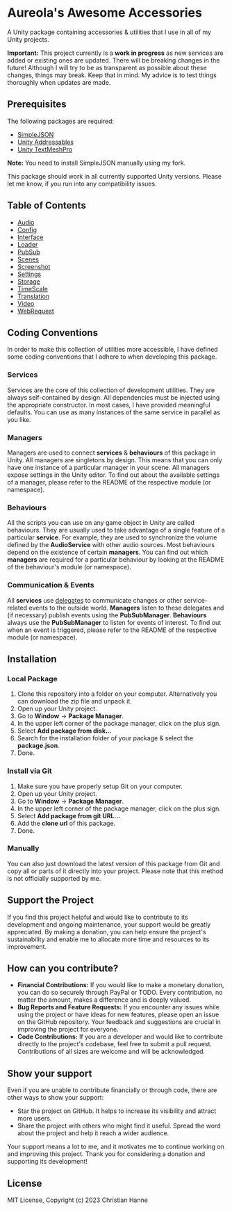 # Aureola's Awesome Accessories

A Unity package containing accessories &amp; utilities that I use in all of my Unity projects.

**Important:** This project currently is a **work in progress** as new services are added or existing ones are updated. There will be breaking changes in the future! Although I will try to be as transparent as possible about these changes, things may break. Keep that in mind. My advice is to test things thoroughly when updates are made.

## Prerequisites

The following packages are required:

- [SimpleJSON](https://github.com/christianhanne/SimpleJSON)
- [Unity Addressables](https://docs.unity3d.com/Manual/com.unity.addressables.html)
- [Unity TextMeshPro](https://docs.unity3d.com/Manual/com.unity.textmeshpro.html)

**Note:** You need to install SimpleJSON manually using my fork.

This package should work in all currently supported Unity versions. Please let me know, if you run into any compatibility issues.

## Table of Contents

- [Audio](/Runtime/Audio/)
- [Config](/Runtime/Config/)
- [Interface](/Runtime/Interface/)
- [Loader](/Runtime/Loader/)
- [PubSub](/Runtime/PubSub/)
- [Scenes](/Runtime/Scenes/)
- [Screenshot](/Runtime/Screenshot/)
- [Settings](/Runtime/Settings/)
- [Storage](/Runtime/Storage/)
- [TimeScale](/Runtime/TimeScale/)
- [Translation](/Runtime/Translation/)
- [Video](/Runtime/Video/)
- [WebRequest](/Runtime/WebRequest/)

## Coding Conventions

In order to make this collection of utilities more accessible, I have defined some coding conventions that I adhere to when developing this package.

### Services

Services are the core of this collection of development utilities. They are always self-contained by design. All dependencies must be injected using the appropriate constructor. In most cases, I have provided meaningful defaults. You can use as many instances of the same service in parallel as you like.

### Managers

Managers are used to connect **services** & **behaviours** of this package in Unity. All managers are singletons by design. This means that you can only have one instance of a particular manager in your scene. All managers expose settings in the Unity editor. To find out about the available settings of a manager, please refer to the README of the respective module (or namespace).

### Behaviours

All the scripts you can use on any game object in Unity are called behaviours. They are usually used to take advantage of a single feature of a particular **service**. For example, they are used to synchronize the volume defined by the **AudioService** with other audio sources. Most behaviours depend on the existence of certain **managers**. You can find out which **managers** are required for a particular behaviour by looking at the README of the behaviour's module (or namespace).

### Communication & Events

All **services** use [delegates](https://learn.microsoft.com/en-us/dotnet/csharp/programming-guide/delegates/using-delegates) to communicate changes or other service-related events to the outside world. **Managers** listen to these delegates and (if necessary) publish events using the **PubSubManager**. **Behaviours** always use the **PubSubManager** to listen for events of interest. To find out when an event is triggered, please refer to the README of the respective module (or namespace).

## Installation

### Local Package

1. Clone this repository into a folder on your computer. Alternatively you can download the zip file and unpack it.
2. Open up your Unity project.
3. Go to **Window** -> **Package Manager**.
4. In the upper left corner of the package manager, click on the plus sign.
5. Select **Add package from disk...**
6. Search for the installation folder of your package & select the **package.json**.
7. Done.

### Install via Git

1. Make sure you have properly setup Git on your computer.
2. Open up your Unity project.
3. Go to **Window** -> **Package Manager**.
4. In the upper left corner of the package manager, click on the plus sign.
5. Select **Add package from git URL...**
6. Add the **clone url** of this package.
7. Done.

### Manually

You can also just download the latest version of this package from Git and copy all or parts of it directly into your project. Please note that this method is not officially supported by me.

## Support the Project

If you find this project helpful and would like to contribute to its development and ongoing maintenance, your support would be greatly appreciated. By making a donation, you can help ensure the project's sustainability and enable me to allocate more time and resources to its improvement.

## How can you contribute?

- **Financial Contributions:** If you would like to make a monetary donation, you can do so securely through PayPal or TODO. Every contribution, no matter the amount, makes a difference and is deeply valued.
- **Bug Reports and Feature Requests:** If you encounter any issues while using the project or have ideas for new features, please open an issue on the GitHub repository. Your feedback and suggestions are crucial in improving the project for everyone.
- **Code Contributions:** If you are a developer and would like to contribute directly to the project's codebase, feel free to submit a pull request. Contributions of all sizes are welcome and will be acknowledged.

## Show your support

Even if you are unable to contribute financially or through code, there are other ways to show your support:

- Star the project on GitHub. It helps to increase its visibility and attract more users.
- Share the project with others who might find it useful. Spread the word about the project and help it reach a wider audience.

Your support means a lot to me, and it motivates me to continue working on and improving this project. Thank you for considering a donation and supporting its development!

## License

MIT License, Copyright (c) 2023 Christian Hanne

